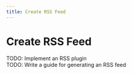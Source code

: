 ```yaml
---
title: Create RSS Feed
---
```

# Create RSS Feed

<div class="alert alert-danger" role="alert">
  TODO: Implement an RSS plugin
</div>

<div class="alert alert-danger" role="alert">
  TODO: Write a guide for generating an RSS feed
</div>